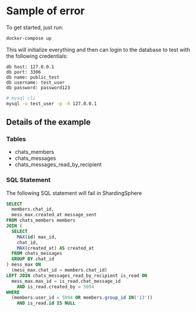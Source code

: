 # Sample of error

To get started, just run:

```bash
docker-compose up
```

This will initialize everything and then can login to the database to test with the following credentials:

```
db host: 127.0.0.1
db port: 3306
db name: public_test
db username: test_user
db password: password123
```

```bash
# mysql cli
mysql -u test_user -p -h 127.0.0.1
```

## Details of the example

### Tables

- chats_members
- chats_messages
- chats_messages_read_by_recipient

### SQL Statement

The following SQL statement will fail in ShardingSphere

```sql
SELECT
  members.chat_id,
  mess_max.created_at message_sent
FROM chats_members members
JOIN (
  SELECT
    MAX(id) max_id,
    chat_id,
    MAX(created_at) AS created_at
  FROM chats_messages
  GROUP BY chat_id
) mess_max ON
  (mess_max.chat_id = members.chat_id)
LEFT JOIN chats_messages_read_by_recipient is_read ON
  mess_max.max_id = is_read.chat_message_id
    AND is_read.created_by = 5094
WHERE
  (members.user_id = 5094 OR members.group_id IN('13'))
    AND is_read.id IS NULL
```
